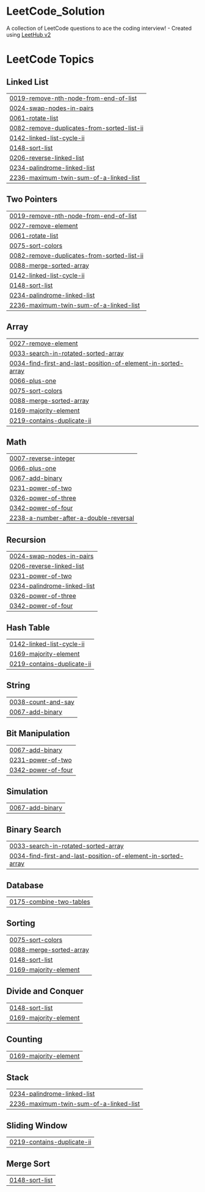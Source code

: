 # LeetCode_Solution
A collection of LeetCode questions to ace the coding interview! - Created using [LeetHub v2](https://github.com/arunbhardwaj/LeetHub-2.0)

<!---LeetCode Topics Start-->
# LeetCode Topics
## Linked List
|  |
| ------- |
| [0019-remove-nth-node-from-end-of-list](https://github.com/PrashantVS18/LeetCode_Solution/tree/master/0019-remove-nth-node-from-end-of-list) |
| [0024-swap-nodes-in-pairs](https://github.com/PrashantVS18/LeetCode_Solution/tree/master/0024-swap-nodes-in-pairs) |
| [0061-rotate-list](https://github.com/PrashantVS18/LeetCode_Solution/tree/master/0061-rotate-list) |
| [0082-remove-duplicates-from-sorted-list-ii](https://github.com/PrashantVS18/LeetCode_Solution/tree/master/0082-remove-duplicates-from-sorted-list-ii) |
| [0142-linked-list-cycle-ii](https://github.com/PrashantVS18/LeetCode_Solution/tree/master/0142-linked-list-cycle-ii) |
| [0148-sort-list](https://github.com/PrashantVS18/LeetCode_Solution/tree/master/0148-sort-list) |
| [0206-reverse-linked-list](https://github.com/PrashantVS18/LeetCode_Solution/tree/master/0206-reverse-linked-list) |
| [0234-palindrome-linked-list](https://github.com/PrashantVS18/LeetCode_Solution/tree/master/0234-palindrome-linked-list) |
| [2236-maximum-twin-sum-of-a-linked-list](https://github.com/PrashantVS18/LeetCode_Solution/tree/master/2236-maximum-twin-sum-of-a-linked-list) |
## Two Pointers
|  |
| ------- |
| [0019-remove-nth-node-from-end-of-list](https://github.com/PrashantVS18/LeetCode_Solution/tree/master/0019-remove-nth-node-from-end-of-list) |
| [0027-remove-element](https://github.com/PrashantVS18/LeetCode_Solution/tree/master/0027-remove-element) |
| [0061-rotate-list](https://github.com/PrashantVS18/LeetCode_Solution/tree/master/0061-rotate-list) |
| [0075-sort-colors](https://github.com/PrashantVS18/LeetCode_Solution/tree/master/0075-sort-colors) |
| [0082-remove-duplicates-from-sorted-list-ii](https://github.com/PrashantVS18/LeetCode_Solution/tree/master/0082-remove-duplicates-from-sorted-list-ii) |
| [0088-merge-sorted-array](https://github.com/PrashantVS18/LeetCode_Solution/tree/master/0088-merge-sorted-array) |
| [0142-linked-list-cycle-ii](https://github.com/PrashantVS18/LeetCode_Solution/tree/master/0142-linked-list-cycle-ii) |
| [0148-sort-list](https://github.com/PrashantVS18/LeetCode_Solution/tree/master/0148-sort-list) |
| [0234-palindrome-linked-list](https://github.com/PrashantVS18/LeetCode_Solution/tree/master/0234-palindrome-linked-list) |
| [2236-maximum-twin-sum-of-a-linked-list](https://github.com/PrashantVS18/LeetCode_Solution/tree/master/2236-maximum-twin-sum-of-a-linked-list) |
## Array
|  |
| ------- |
| [0027-remove-element](https://github.com/PrashantVS18/LeetCode_Solution/tree/master/0027-remove-element) |
| [0033-search-in-rotated-sorted-array](https://github.com/PrashantVS18/LeetCode_Solution/tree/master/0033-search-in-rotated-sorted-array) |
| [0034-find-first-and-last-position-of-element-in-sorted-array](https://github.com/PrashantVS18/LeetCode_Solution/tree/master/0034-find-first-and-last-position-of-element-in-sorted-array) |
| [0066-plus-one](https://github.com/PrashantVS18/LeetCode_Solution/tree/master/0066-plus-one) |
| [0075-sort-colors](https://github.com/PrashantVS18/LeetCode_Solution/tree/master/0075-sort-colors) |
| [0088-merge-sorted-array](https://github.com/PrashantVS18/LeetCode_Solution/tree/master/0088-merge-sorted-array) |
| [0169-majority-element](https://github.com/PrashantVS18/LeetCode_Solution/tree/master/0169-majority-element) |
| [0219-contains-duplicate-ii](https://github.com/PrashantVS18/LeetCode_Solution/tree/master/0219-contains-duplicate-ii) |
## Math
|  |
| ------- |
| [0007-reverse-integer](https://github.com/PrashantVS18/LeetCode_Solution/tree/master/0007-reverse-integer) |
| [0066-plus-one](https://github.com/PrashantVS18/LeetCode_Solution/tree/master/0066-plus-one) |
| [0067-add-binary](https://github.com/PrashantVS18/LeetCode_Solution/tree/master/0067-add-binary) |
| [0231-power-of-two](https://github.com/PrashantVS18/LeetCode_Solution/tree/master/0231-power-of-two) |
| [0326-power-of-three](https://github.com/PrashantVS18/LeetCode_Solution/tree/master/0326-power-of-three) |
| [0342-power-of-four](https://github.com/PrashantVS18/LeetCode_Solution/tree/master/0342-power-of-four) |
| [2238-a-number-after-a-double-reversal](https://github.com/PrashantVS18/LeetCode_Solution/tree/master/2238-a-number-after-a-double-reversal) |
## Recursion
|  |
| ------- |
| [0024-swap-nodes-in-pairs](https://github.com/PrashantVS18/LeetCode_Solution/tree/master/0024-swap-nodes-in-pairs) |
| [0206-reverse-linked-list](https://github.com/PrashantVS18/LeetCode_Solution/tree/master/0206-reverse-linked-list) |
| [0231-power-of-two](https://github.com/PrashantVS18/LeetCode_Solution/tree/master/0231-power-of-two) |
| [0234-palindrome-linked-list](https://github.com/PrashantVS18/LeetCode_Solution/tree/master/0234-palindrome-linked-list) |
| [0326-power-of-three](https://github.com/PrashantVS18/LeetCode_Solution/tree/master/0326-power-of-three) |
| [0342-power-of-four](https://github.com/PrashantVS18/LeetCode_Solution/tree/master/0342-power-of-four) |
## Hash Table
|  |
| ------- |
| [0142-linked-list-cycle-ii](https://github.com/PrashantVS18/LeetCode_Solution/tree/master/0142-linked-list-cycle-ii) |
| [0169-majority-element](https://github.com/PrashantVS18/LeetCode_Solution/tree/master/0169-majority-element) |
| [0219-contains-duplicate-ii](https://github.com/PrashantVS18/LeetCode_Solution/tree/master/0219-contains-duplicate-ii) |
## String
|  |
| ------- |
| [0038-count-and-say](https://github.com/PrashantVS18/LeetCode_Solution/tree/master/0038-count-and-say) |
| [0067-add-binary](https://github.com/PrashantVS18/LeetCode_Solution/tree/master/0067-add-binary) |
## Bit Manipulation
|  |
| ------- |
| [0067-add-binary](https://github.com/PrashantVS18/LeetCode_Solution/tree/master/0067-add-binary) |
| [0231-power-of-two](https://github.com/PrashantVS18/LeetCode_Solution/tree/master/0231-power-of-two) |
| [0342-power-of-four](https://github.com/PrashantVS18/LeetCode_Solution/tree/master/0342-power-of-four) |
## Simulation
|  |
| ------- |
| [0067-add-binary](https://github.com/PrashantVS18/LeetCode_Solution/tree/master/0067-add-binary) |
## Binary Search
|  |
| ------- |
| [0033-search-in-rotated-sorted-array](https://github.com/PrashantVS18/LeetCode_Solution/tree/master/0033-search-in-rotated-sorted-array) |
| [0034-find-first-and-last-position-of-element-in-sorted-array](https://github.com/PrashantVS18/LeetCode_Solution/tree/master/0034-find-first-and-last-position-of-element-in-sorted-array) |
## Database
|  |
| ------- |
| [0175-combine-two-tables](https://github.com/PrashantVS18/LeetCode_Solution/tree/master/0175-combine-two-tables) |
## Sorting
|  |
| ------- |
| [0075-sort-colors](https://github.com/PrashantVS18/LeetCode_Solution/tree/master/0075-sort-colors) |
| [0088-merge-sorted-array](https://github.com/PrashantVS18/LeetCode_Solution/tree/master/0088-merge-sorted-array) |
| [0148-sort-list](https://github.com/PrashantVS18/LeetCode_Solution/tree/master/0148-sort-list) |
| [0169-majority-element](https://github.com/PrashantVS18/LeetCode_Solution/tree/master/0169-majority-element) |
## Divide and Conquer
|  |
| ------- |
| [0148-sort-list](https://github.com/PrashantVS18/LeetCode_Solution/tree/master/0148-sort-list) |
| [0169-majority-element](https://github.com/PrashantVS18/LeetCode_Solution/tree/master/0169-majority-element) |
## Counting
|  |
| ------- |
| [0169-majority-element](https://github.com/PrashantVS18/LeetCode_Solution/tree/master/0169-majority-element) |
## Stack
|  |
| ------- |
| [0234-palindrome-linked-list](https://github.com/PrashantVS18/LeetCode_Solution/tree/master/0234-palindrome-linked-list) |
| [2236-maximum-twin-sum-of-a-linked-list](https://github.com/PrashantVS18/LeetCode_Solution/tree/master/2236-maximum-twin-sum-of-a-linked-list) |
## Sliding Window
|  |
| ------- |
| [0219-contains-duplicate-ii](https://github.com/PrashantVS18/LeetCode_Solution/tree/master/0219-contains-duplicate-ii) |
## Merge Sort
|  |
| ------- |
| [0148-sort-list](https://github.com/PrashantVS18/LeetCode_Solution/tree/master/0148-sort-list) |
<!---LeetCode Topics End-->